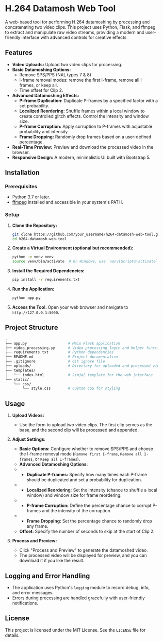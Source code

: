 # H.264 Datamosh Web Tool

A web-based tool for performing H.264 datamoshing by processing and concatenating two video clips. This project uses Python, Flask, and ffmpeg to extract and manipulate raw video streams, providing a modern and user-friendly interface with advanced controls for creative effects.

## Features

- **Video Uploads:** Upload two video clips for processing.
- **Basic Datamoshing Options:** 
  - Remove SPS/PPS (NAL types 7 & 8) 
  - I-frame removal modes: remove the first I-frame, remove all I-frames, or keep all.
  - Time offset for Clip 2.
- **Advanced Datamoshing Effects:**
  - **P-frame Duplication:** Duplicate P-frames by a specified factor with a set probability.
  - **Localized Reordering:** Shuffle frames within a local window to create controlled glitch effects. Control the intensity and window size.
  - **P-frame Corruption:** Apply corruption to P-frames with adjustable probability and intensity.
  - **Frame Dropping:** Randomly drop frames based on a user-defined percentage.
- **Real-Time Preview:** Preview and download the processed video in the browser.
- **Responsive Design:** A modern, minimalistic UI built with Bootstrap 5.

## Installation

### Prerequisites

- Python 3.7 or later.
- [ffmpeg](https://ffmpeg.org/) installed and accessible in your system's PATH.

### Setup

1. **Clone the Repository:**

   ```bash
   git clone https://github.com/your_username/h264-datamosh-web-tool.git
   cd h264-datamosh-web-tool
   ```
2. **Create a Virtual Environment (optional but recommended):**
   ```bash
   python -m venv venv
   source venv/bin/activate  # On Windows, use `venv\Scripts\activate`
   ```
3. **Install the Required Dependencies:**
   ```bash
   pip install -r requirements.txt
   ```
4. **Run the Application:**
   ```bash
   python app.py
   ```
5. **Access the Tool:**
   Open your web browser and navigate to `http://127.0.0.1:5000`.
   
## Project Structure
   ```graphql
   .
   ├── app.py                   # Main Flask application
   ├── video_processing.py      # Video processing logic and helper functions
   ├── requirements.txt         # Python dependencies
   ├── README.md                # Project documentation
   ├── .gitignore               # Git ignore file
   ├── uploads/                 # Directory for uploaded and processed videos
   ├── templates/
   │   └── index.html           # Jinja2 template for the web interface
   └── static/
       └── css/
           └── style.css        # Custom CSS for styling
   ```

## Usage

1. **Upload Videos:**
   - Use the form to upload two video clips. The first clip serves as the base, and the second clip will be processed and appended.

2. **Adjust Settings:**
   - **Basic Options:** Configure whether to remove SPS/PPS and choose the I-frame removal mode (`Remove first I-frame`, `Remove all I-frames`, or `Keep all I-frames`).
   - **Advanced Datamoshing Options:**
   - - **Duplicate P-frames:** Specify how many times each P-frame should be duplicated and set a probability for duplication.
   - - **Localized Reordering:** Set the intensity (chance to shuffle a local window) and window size for frame reordering.
   - - **P-frame Corruption:** Define the percentage chance to corrupt P-frames and the intensity of the corruption.
   - - **Frame Dropping:** Set the percentage chance to randomly drop any frame.
   - **Offset:** Specify the number of seconds to skip at the start of Clip 2.

3. **Process and Preview:**
   - Click "Process and Preview" to generate the datamoshed video.
   - The processed video will be displayed for preview, and you can download it if you like the result.
   
## Logging and Error Handling
- The application uses Python's `logging` module to record debug, info, and error messages.
- Errors during processing are handled gracefully with user-friendly notifications.

## License
This project is licensed under the MIT License. See the `LICENSE` file for details.